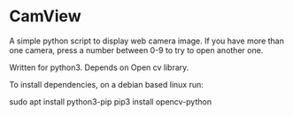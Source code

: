 # CamView
A simple python script to display web camera image. If you have more than one camera, press a number between 0-9 to try to open another one.

Written for python3. Depends on Open cv library.

To install dependencies, on a debian based linux run:

sudo apt install python3-pip
pip3 install opencv-python

